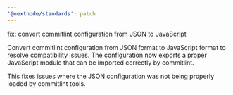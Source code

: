 ```yaml
---
'@nextnode/standards': patch
---
```


fix: convert commitlint configuration from JSON to JavaScript

Convert commitlint configuration from JSON format to JavaScript format to resolve compatibility issues. The configuration now exports a proper JavaScript module that can be imported correctly by commitlint.

This fixes issues where the JSON configuration was not being properly loaded by commitlint tools.
